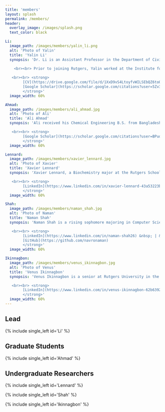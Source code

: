 ```yaml
---
title: 'members'
layout: splash
permalink: /members/
header:
  overlay_image: /images/splash.png
  text_color: black

Li:
  image_path: /images/members/yalin_li.png
  alt: 'Photo of Yalin'
  title: 'Yalin Li'
  synopsis: 'Dr. Li is an Assistant Professor in the Department of Civil and Environmental Engineering at Rutgers University. Yalin received B. Eng. from Tongji University, M.S. from the University of Illinois Urbana-Champaign (UIUC), and Ph.D. from Colorado School of Mines, all in Environmental Engineering. Yalin was a visiting scholar at the Illinois Sustainable Technology Center and National Renewable Energy Laboratory (NREL) during graduate study.
    
    <br><br> Prior to joining Rutgers, Yalin worked at the Institute for Sustainability, Energy, and Environment (iSEE) and the Center for Advanced Bioenergy and Bioproducts Innovation ([CABBI](https://cabbi.bio/)) at UIUC.

   <br><br> <strong> 
        [CV](https://drive.google.com/file/d/1XxD9vS4LtoyfvWILSEbQZ6toQdKhBdt4/view) &nbsp; | &nbsp;
        [Google Scholar](https://scholar.google.com/citations?user=5Zv3mM0AAAAJ&hl=en)
        </strong>'
  image_width: 60%

Ahmad:
  image_path: /images/members/ali_ahmad.jpg
  alt: 'Photo of Ali'
  title: 'Ali Ahmad'
  synopsis: 'Ali received his Chemical Engineering B.S. from Bangladesh University of Engineering & Technology (BUET) and Renewable Energy Technology M.S. from the University of Dhaka. He is currently pursuing a Ph.D. degree in Civil & Environmental Engineering from Rutgers, the State University of New Jersey, New Brunswick. His research interest lies in the intersection of sustainability assessment tools and applied machine learning.

   <br><br> <strong>
        [Google Scholar](https://scholar.google.com/citations?user=BPuda6sAAAAJ&hl=en)
        </strong>'
  image_width: 60%

Lennard:
  image_path: /images/members/xavier_lennard.jpg
  alt: 'Photo of Xavier'
  title: 'Xavier Lennard'
  synopsis: 'Xavier Lennard, a Biochemistry major at the Rutgers School of Environmental and Biological Sciences, class of 2025, is actively engaged in research as an LSAMP Scholar at Li Research group. The [LSAMP](http://gslsamp.rutgers.edu/) program aims to enhance diversity and inclusion within non-medical STEM research fields, offering valuable experience to its participants.

   <br><br> <strong>
        [LinkedIn](https://www.linkedin.com/in/xavier-lennard-43a53223b/)
        </strong>'
  image_width: 60%

Shah:
  image_path: /images/members/naman_shah.jpg
  alt: 'Photo of Naman'
  title: 'Naman Shah'
  synopsis: 'Naman Shah is a rising sophomore majoring in Computer Science and Data Science at Rutgers University. He has been working in developing Python scripts for over two years. He has been awarded as the winner of Datathon by the Rutgers University Data Science in Spring 2024 for his work in analyzing data from Starbucks and Dunkin Donuts. He is drawn to work on QSDsan and BioSTEAM to bioprocess engineering and resource recovery, specifically for the New Jersey Waste. He is a 2024 [Aresty Summer Science](https://aresty.rutgers.edu/programs/summer-science-program) scholar.

   <br><br> <strong>
        [LinkedIn](https://www.linkedin.com/in/naman-shah26) &nbsp; | &nbsp;
        [GitHub](https://github.com/navronaman)
        </strong>'
  image_width: 60%

Ikinnagbon:
  image_path: /images/members/venus_ikinnagbon.jpg
  alt: 'Photo of Venus'
  title: 'Venus Ikinnagbon'
  synopsis: 'Venus Ikinnagbon is a senior at Rutgers University in the school of Arts and Sciences, majoring in Biology with a minor in Women and Gender Studies, and is on the pre-med track. As an [LSAMP](http://gslsamp.rutgers.edu/) Scholar, Venus is actively engaged in research, contributing to projects that aim to enhance diversity and inclusion within STEM fields.

   <br><br> <strong>
        [LinkedIn](https://www.linkedin.com/in/venus-ikinnagbon-62b6392a3)
        </strong>'
  image_width: 60%
---
```


## Lead

{% include single_left id='Li' %}


## Graduate Students

{% include single_left id='Ahmad' %}

## Undergraduate Researchers

{% include single_left id='Lennard' %}

{% include single_left id='Shah' %}

{% include single_left id='Ikinnagbon' %}

<!-- Old codes for reference

Yalin Li:
  - image_path: /images/single_left/Yalin_Li.png
    alt: 'Headshot of Yalin Li'
    title: 'Lead: Yalin Li'
    excerpt: '<br> I am an Assistant Professor in the Department of Civil and Environmental Engineering at Rutgers University. I received my B. Eng. from Tongji University, M.S. from the University of Illinois Urbana-Champaign (UIUC), and Ph.D. from Colorado School of Mines, all in Environmental Engineering. During my graduate study, I was a visiting scholar at the Illinois Sustainable Technology Center and National Renewable Energy Laboratory (NREL).
    <br><br> Prior to joining Rutgers, I worked at the Institute for Sustainability, Energy, and Environment (iSEE) and the Center for Advanced Bioenergy and Bioproducts Innovation (CABBI) at UIUC.'

-->